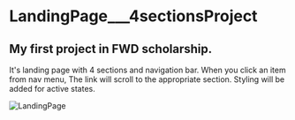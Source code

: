 # LandingPage___4sectionsProject
## My first project in FWD scholarship.
It's landing page with 4 sections and navigation bar.
When you click an item from nav menu, The link will scroll to the appropriate section.
Styling will be added for active states.



![LandingPage](https://user-images.githubusercontent.com/85392795/133703314-ad7d8d0d-e5ce-493e-80af-96137108f766.jpg)
